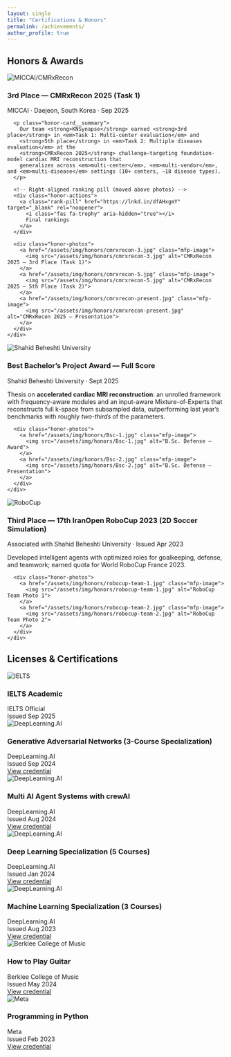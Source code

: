 ```yaml
---
layout: single
title: "Certifications & Honors"
permalink: /achievements/
author_profile: true
---
```


## Honors & Awards

<section class="honor-grid">

  <article class="honor-card">
    <img class="honor-card__logo" src="/assets/img/logos/miccai2025.jpg" alt="MICCAI/CMRxRecon">
    <div class="honor-card__body">
      <h3 class="honor-card__title">3rd Place — CMRxRecon 2025 (Task&nbsp;1)</h3>
      <div class="honor-card__org">MICCAI · Daejeon, South Korea · Sep 2025</div>

      <p class="honor-card__summary">
        Our team <strong>KNSynapse</strong> earned <strong>3rd place</strong> in <em>Task 1: Multi-center evaluation</em> and
        <strong>5th place</strong> in <em>Task 2: Multiple diseases evaluation</em> at the
        <strong>CMRxRecon 2025</strong> challenge—targeting foundation-model cardiac MRI reconstruction that
        generalizes across <em>multi-center</em>, <em>multi-vendor</em>, and <em>multi-disease</em> settings (10+ centers, ~18 disease types).
      </p>

      <!-- Right-aligned ranking pill (moved above photos) -->
      <div class="honor-actions">
        <a class="rank-pill" href="https://lnkd.in/dfAHxgmY" target="_blank" rel="noopener">
          <i class="fas fa-trophy" aria-hidden="true"></i>
          Final rankings
        </a>
      </div>

      <div class="honor-photos">
        <a href="/assets/img/honors/cmrxrecon-3.jpg" class="mfp-image">
          <img src="/assets/img/honors/cmrxrecon-3.jpg" alt="CMRxRecon 2025 — 3rd Place (Task 1)">
        </a>
        <a href="/assets/img/honors/cmrxrecon-5.jpg" class="mfp-image">
          <img src="/assets/img/honors/cmrxrecon-5.jpg" alt="CMRxRecon 2025 — 5th Place (Task 2)">
        </a>
        <a href="/assets/img/honors/cmrxrecon-present.jpg" class="mfp-image">
          <img src="/assets/img/honors/cmrxrecon-present.jpg" alt="CMRxRecon 2025 — Presentation">
        </a>
      </div>
    </div>
  </article>


  <!-- NEW: Best Bachelor's Project -->
  <article class="honor-card">
    <img class="honor-card__logo" src="/assets/img/logos/sbu.jpg" alt="Shahid Beheshti University">
    <div class="honor-card__body">
      <h3 class="honor-card__title">Best Bachelor’s Project Award — Full Score</h3>
      <div class="honor-card__org">
        Shahid Beheshti University · Sept 2025
      </div>
      <p class="honor-card__summary">
        Thesis on <strong>accelerated cardiac MRI reconstruction</strong>: an unrolled framework with
        frequency-aware modules and an input-aware Mixture-of-Experts that reconstructs full k-space
        from subsampled data, outperforming last year’s benchmarks with roughly <em>two-thirds</em> of the parameters.
      </p>

      <div class="honor-photos">
        <a href="/assets/img/honors/Bsc-1.jpg" class="mfp-image">
          <img src="/assets/img/honors/Bsc-1.jpg" alt="B.Sc. Defense — Award">
        </a>
        <a href="/assets/img/honors/Bsc-2.jpg" class="mfp-image">
          <img src="/assets/img/honors/Bsc-2.jpg" alt="B.Sc. Defense — Presentation">
        </a>
      </div>
    </div>
  </article>

  <!-- RoboCup (kept, moved under B.Sc.) -->
  <article class="honor-card">
    <img class="honor-card__logo" src="/assets/img/logos/robocup.jpg" alt="RoboCup">
    <div class="honor-card__body">
      <h3 class="honor-card__title">Third Place — 17th IranOpen RoboCup 2023 (2D Soccer Simulation)</h3>
      <div class="honor-card__org">
        Associated with Shahid Beheshti University · Issued Apr 2023
      </div>
      <p class="honor-card__summary">
        Developed intelligent agents with optimized roles for goalkeeping, defense, and teamwork; earned quota for World RoboCup France 2023.
      </p>

      <div class="honor-photos">
        <a href="/assets/img/honors/robocup-team-1.jpg" class="mfp-image">
          <img src="/assets/img/honors/robocup-team-1.jpg" alt="RoboCup Team Photo 1">
        </a>
        <a href="/assets/img/honors/robocup-team-2.jpg" class="mfp-image">
          <img src="/assets/img/honors/robocup-team-2.jpg" alt="RoboCup Team Photo 2">
        </a>
      </div>
    </div>
  </article>

</section>



## Licenses & Certifications


<section class="cert-grid">

  <!-- IELTS -->
  <article class="cert-card">
    <img class="cert-card__logo" src="/assets/img/logos/ielts.jpg" alt="IELTS">
    <div class="cert-card__body">
      <h3 class="cert-card__title">IELTS Academic</h3>
      <div class="cert-card__org">IELTS Official</div>
      <div class="cert-card__meta">Issued Sep 2025</div>
    </div>
  </article>

  <!-- GANs Specialization -->
  <article class="cert-card">
    <img class="cert-card__logo" src="/assets/img/logos/deeplearningai.jpg" alt="DeepLearning.AI">
    <div class="cert-card__body">
      <h3 class="cert-card__title">Generative Adversarial Networks (3-Course Specialization)</h3>
      <div class="cert-card__org">DeepLearning.AI</div>
      <div class="cert-card__meta">Issued Sep 2024</div>
      <a class="cert-link" href="https://www.coursera.org/account/accomplishments/specialization/0YFNYEMJQVVW">View credential</a>
    </div>
  </article>

  <!-- Multi-Agent crewAI -->
  <article class="cert-card">
    <img class="cert-card__logo" src="/assets/img/logos/deeplearningai.jpg" alt="DeepLearning.AI">
    <div class="cert-card__body">
      <h3 class="cert-card__title">Multi AI Agent Systems with crewAI</h3>
      <div class="cert-card__org">DeepLearning.AI</div>
      <div class="cert-card__meta">Issued Aug 2024</div>
      <a class="cert-link" href="https://learn.deeplearning.ai/accomplishments/4b048f51-bc25-4e85-9e05-63279e790b43?usp=sharing">View credential</a>
    </div>
  </article>

  <!-- Deep Learning Spec -->
  <article class="cert-card">
    <img class="cert-card__logo" src="/assets/img/logos/deeplearningai.jpg" alt="DeepLearning.AI">
    <div class="cert-card__body">
      <h3 class="cert-card__title">Deep Learning Specialization (5 Courses)</h3>
      <div class="cert-card__org">DeepLearning.AI</div>
      <div class="cert-card__meta">Issued Jan 2024</div>
      <a class="cert-link" href="https://www.coursera.org/account/accomplishments/specialization/3G2YEFA247AR">View credential</a>
    </div>
  </article>

  <!-- Machine Learning Spec -->
  <article class="cert-card">
    <img class="cert-card__logo" src="/assets/img/logos/deeplearningai.jpg" alt="DeepLearning.AI">
    <div class="cert-card__body">
      <h3 class="cert-card__title">Machine Learning Specialization (3 Courses)</h3>
      <div class="cert-card__org">DeepLearning.AI</div>
      <div class="cert-card__meta">Issued Aug 2023</div>
      <a class="cert-link" href="https://www.coursera.org/account/accomplishments/specialization/certificate/3WJRF69LL4QJ">View credential</a>
    </div>
  </article>

  <!-- Berklee Guitar -->
  <article class="cert-card">
    <img class="cert-card__logo" src="/assets/img/logos/berklee.jpg" alt="Berklee College of Music">
    <div class="cert-card__body">
      <h3 class="cert-card__title">How to Play Guitar </h3>
      <div class="cert-card__org">Berklee College of Music</div>
      <div class="cert-card__meta">Issued May 2024</div>
      <a class="cert-link" href="https://www.coursera.org/account/accomplishments/specialization/BYWN9S77WVDE">View credential</a>
    </div>
  </article>

  
  
  <!-- Meta Python -->
  <article class="cert-card">
    <img class="cert-card__logo" src="/assets/img/logos/meta.jpg" alt="Meta">
    <div class="cert-card__body">
      <h3 class="cert-card__title">Programming in Python</h3>
      <div class="cert-card__org">Meta</div>
      <div class="cert-card__meta">Issued Feb 2023</div>
      <a class="cert-link" href="https://www.coursera.org/account/accomplishments/certificate/LQB6VRBD26RE">View credential</a>
    </div>
  </article>

</section>


